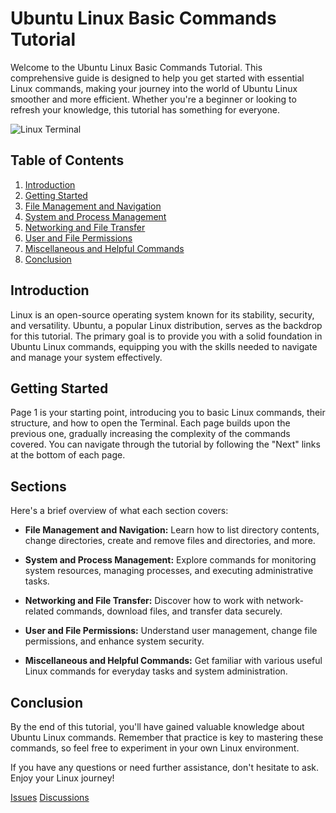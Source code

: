 # Ubuntu Linux Basic Commands Tutorial

Welcome to the Ubuntu Linux Basic Commands Tutorial. This comprehensive guide is designed to help you get started with essential Linux commands, making your journey into the world of Ubuntu Linux smoother and more efficient. Whether you're a beginner or looking to refresh your knowledge, this tutorial has something for everyone.

![Linux Terminal](https://ubuntucommunity.s3.dualstack.us-east-2.amazonaws.com/original/2X/b/ba76cbf3dc8dc2cc94d26dd61c7aad3cedcd5102.png)

## Table of Contents

1. [Introduction](#introduction)
2. [Getting Started](#getting-started)
3. [File Management and Navigation](#file-management-and-navigation)
4. [System and Process Management](#system-and-process-management)
5. [Networking and File Transfer](#networking-and-file-transfer)
6. [User and File Permissions](#user-and-file-permissions)
7. [Miscellaneous and Helpful Commands](#miscellaneous-and-helpful-commands)
8. [Conclusion](#conclusion)

## Introduction

Linux is an open-source operating system known for its stability, security, and versatility. Ubuntu, a popular Linux distribution, serves as the backdrop for this tutorial. The primary goal is to provide you with a solid foundation in Ubuntu Linux commands, equipping you with the skills needed to navigate and manage your system effectively.

## Getting Started

Page 1 is your starting point, introducing you to basic Linux commands, their structure, and how to open the Terminal. Each page builds upon the previous one, gradually increasing the complexity of the commands covered. You can navigate through the tutorial by following the "Next" links at the bottom of each page.

## Sections

Here's a brief overview of what each section covers:

- **File Management and Navigation:** Learn how to list directory contents, change directories, create and remove files and directories, and more.

- **System and Process Management:** Explore commands for monitoring system resources, managing processes, and executing administrative tasks.

- **Networking and File Transfer:** Discover how to work with network-related commands, download files, and transfer data securely.

- **User and File Permissions:** Understand user management, change file permissions, and enhance system security.

- **Miscellaneous and Helpful Commands:** Get familiar with various useful Linux commands for everyday tasks and system administration.

## Conclusion

By the end of this tutorial, you'll have gained valuable knowledge about Ubuntu Linux commands. Remember that practice is key to mastering these commands, so feel free to experiment in your own Linux environment.

If you have any questions or need further assistance, don't hesitate to ask. Enjoy your Linux journey!

[Issues](https://github.com/faisal-gits/Ubuntu-Linux-Basic-Commands-Tutorial/issues/new)
[Discussions](https://github.com/faisal-gits/Ubuntu-Linux-Basic-Commands-Tutorial/discussions/1)



